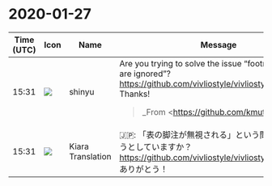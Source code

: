 # 2020-01-27

|Time (UTC)|Icon|Name|Message|
|---|---|---|---|
|15:31|![](https://avatars.slack-edge.com/2018-04-27/354445776386_e258f5ed5ba887b08668_72.jpg)|shinyu|Are you trying to solve the issue “footnotes in table are ignored”? <https://github.com/vivliostyle/vivliostyle/issues/438><br>Thanks!<br><blockquote>_From <https://github.com/kmuto|@kmuto> on June 23, 2017 6:20_<br><br>(I'm not sure whether this is a issue caused by viliostyle.js.)<br><br>In v2017.06, the footnotes in the table are ignored.<br><br>Here is a sample.<br><br><pre>&lt;html&gt;<br>&lt;head&gt;<br>&lt;style&gt;<br>body {<br>  counter-reset: footnote 0;<br>}<br><br>td {<br>  border: solid 1px;<br>}<br><br>span.footnote {<br>  float: footnote;<br>  color: red;<br>  counter-increment: footnote;<br>  font-size: 0.7em;<br>  text-align: left;<br>}<br><br>.footnote::footnote-call {<br>  content: "*" counter(footnote,decimal);<br>  font-size: 0.7em;<br>  vertical-align: super;<br>  position: relative;<br>  top: -0.1em;<br>  white-space: nowrap;<br>}<br><br>.footnote::footnote-marker {<br>  content: "*" counter(footnote,decimal);<br>  font-size: 0.7em;<br>}<br>&lt;/style&gt;<br>&lt;/head&gt;<br>&lt;body&gt;<br>&lt;p&gt;STR&lt;span class="footnote" id="fn1"&gt;FOOTNOTE1&lt;/span&gt;&lt;/p&gt;<br>&lt;p&gt;STR2&lt;span class="footnote" id="fn2"&gt;FOOTNOTE2&lt;/span&gt;&lt;/p&gt;<br>&lt;table&gt;<br>&lt;tr&gt;&lt;td&gt;A&lt;span class="footnote" id="fn3"&gt;FOOTNOTE3&lt;/span&gt;&lt;/td&gt;&lt;td&gt;B&lt;/td&gt;&lt;/tr&gt;<br>&lt;tr&gt;&lt;td&gt;C&lt;/td&gt;&lt;td&gt;D&lt;span class="footnote" id="fn4"&gt;FOOTNOTE4&lt;/span&gt;&lt;/td&gt;&lt;/tr&gt;<br>&lt;/table&gt;<br>&lt;p&gt;STR3&lt;span class="footnote" id="fn5"&gt;FOOTNOTE5&lt;/span&gt;&lt;/p&gt;<br>&lt;/body&gt;<br>&lt;/html&gt;<br></pre><br><br><https://github.com/vivliostyle/vivliostyle-formatter-issues/files/1096926/vivliostyle-output-201610.pdf|vivliostyle-output-201610.pdf>  <br><https://github.com/vivliostyle/vivliostyle-formatter-issues/files/1096927/vivliostyle-output-201706.pdf|vivliostyle-output-201706.pdf><br><br>_Copied from original issue: <https://github.com/Trimmarks/versatype-issues/issues/62|Trimmarks/versatype-issues#62>_</blockquote>|
|15:31|![](https://avatars.slack-edge.com/2019-08-21/732685848020_f3f20736795184660348_72.png)|Kiara Translation|🇯🇵: 「表の脚注が無視される」という問題を解決しようとしていますか？ <https://github.com/vivliostyle/vivliostyle/issues/438><br>ありがとう！|
